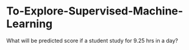 # To-Explore-Supervised-Machine-Learning
What will be predicted score if a student study for 9.25 hrs in a day?
